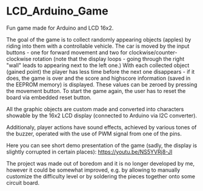 # LCD_Arduino_Game
Fun game made for Arduino and LCD 16x2.

The goal of the game is to collect randomly appearing objects (apples) by riding into them with a controllable vehicle. The car is moved by the input buttons - one for forward movement and two for clockwise/counter-clockwise rotation (note that the display loops - going through the right "wall" leads to appearing next to the left one.) With each collected object (gained point) the player has less time before the next one disappears - if it does, the game is over and the score and highscore information (saved in the EEPROM memory) is displayed. These values can be zeroed by pressing the movement button. To start the game again, the user has to reset the board via embedded reset button.    

All the graphic objects are custom made and converted into characters showable by the 16x2 LCD display (connected to Arduino via I2C converter).  

Additionaly, player actions have sound effects, achieved by various tones of the buzzer, operated with the use of PWM signal from one of the pins.  

Here you can see short demo presentation of the game (sadly, the display is slightly corrupted in certain places): https://youtu.be/NS5YVRj8-JI

The project was made out of boredom and it is no longer developed by me, however it could be somewhat improved, e.g. by allowing to manually customize the difficulty level or by soldering the pieces together onto some circuit board. 
